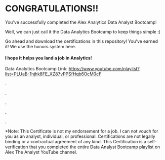 # CONGRATULATIONS!! 

You've successfully completed the Alex Analytics Data Analyst Bootcamp!

Well, we can just call it the Data Analytics Bootcamp to keep things simple :) 

Go ahead and download the certifications in this repository! You've earned it! We use the honors system here.

#### I hope it helps you land a job in Analytics!

Data Analytics Bootcamp Link: https://www.youtube.com/playlist?list=PLUaB-1hjhk8FE_XZ87vPPSfHqb6OcM0cF

.

.

.

.

.

*Note: This Certificate is not my endorsement for a job. I can not vouch for you as an analyst, individual, or professional. Certifications are not legally binding or a contractual agreement of any kind. This Certification is a self-verification that you completed the entire Data Analyst Bootcamp playlist on Alex The Analyst YouTube channel.
